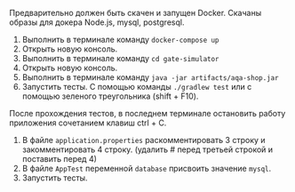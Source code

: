 Предварительно должен быть скачен и запущен Docker. Скачаны образы для докера Node.js, mysql, postgresql.
1. Выполнить в терминале команду `docker-compose up`
1. Открыть новую консоль.
1. Выполнить в терминале команду `cd gate-simulator`
1. Открыть новую консоль.
1. Выполнить в терминале команду
   `java -jar artifacts/aqa-shop.jar`
1. Запустить тесты. С помощью команды `./gradlew test` или с помощью зеленого
   треугольника (shift + F10).

После прохождения тестов, в последнем терминале остановить
работу приложения сочетанием клавиш ctrl + C.
1. В файле `application.properties` раскомментировать 3 строку
   и закомментировать 4 строку. (удалить # перед третьей строкой и
   поставить перед 4)
1. В файле `AppTest` переменной `database` присвоить значение `mysql`.
1. Запустить тесты.

<!--
docker-compose up
java -jar artifacts/aqa-shop.jar  -P:jdbc.url=jdbc:mysql://localhost:3306/app -P:jdbc.user=app -P:jdbc.password=pass
docker-compose exec notmysql psql -U app -d rand -W
docker-compose exec mysql mysql -u app app -p
show tables;
SELECT * FROM payment_entity;
SELECT * FROM order_entity;
SELECT * FROM credit_request_entity;

gradlew allureReport
gradlew allureServe

cd gate-simulator
docker image build -t node-app:1.0 .
docker image ls

git init
git remote add origin https://github.com/netology-git/demo.git
git add .gitignore
git add -f artifacts/app-deadline.jar
git add *
git commit -am "Initial commit"
git push --set-upstream origin master
